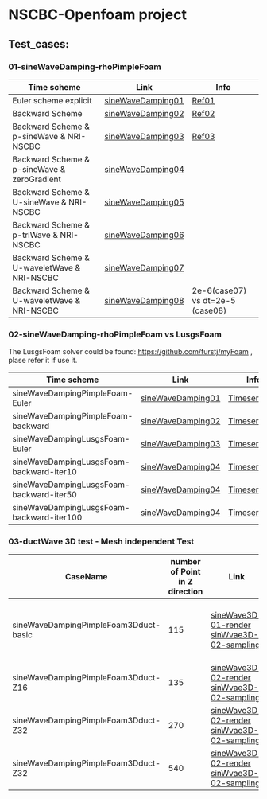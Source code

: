 # NSCBC-Openfoam project

## Test_cases:

### 01-sineWaveDamping-rhoPimpleFoam

| Time scheme           | Link                                                         | Info                                                         |
| --------------------- | ------------------------------------------------------------ | ------------------------------------------------------------ |
| Euler scheme explicit | [sineWaveDamping01](https://github.com/jiaqiwang969/NSCBC-openfoam/blob/main/Workspace/results/EulerSchemeExplicit.gif) | [Ref01](https://www.openfoam.com/documentation/guides/latest/doc/guide-schemes-time-local-euler.html) |
| Backward Scheme       | [sineWaveDamping02](https://github.com/jiaqiwang969/NSCBC-openfoam/blob/main/Workspace/results/BackwardTimeScheme.gif) | [Ref02](https://www.openfoam.com/documentation/guides/latest/doc/guide-schemes-time-backward.html) |
| Backward Scheme & p-sineWave & NRI-NSCBC       | [sineWaveDamping03](https://github.com/jiaqiwang969/NSCBC-openfoam/tree/main/Workspace/run/oldVertified/21-sineWaveDamping-backward-pressureOutletNSCBC-3000hz-temperatureOutletNSCBC-inletOutlet-zeroGradient-setFiled-1/python/21.gif) | [Ref03](https://github.com/jiaqiwang969/NSCBC-openfoam/blob/main/Workspace/projectUserDir/src/temperatureOutletNSCBC/temperatureOutletNSCBCFvPatchField.C) |
| Backward Scheme & p-sineWave & zeroGradient      | [sineWaveDamping04](https://github.com/jiaqiwang969/NSCBC-openfoam/tree/main/Workspace/run/oldVertified/22-sinWave-zerogradient/python/22.gif) |   |
| Backward Scheme & U-sineWave & NRI-NSCBC       | [sineWaveDamping05](https://github.com/jiaqiwang969/NSCBC-openfoam/tree/main/Workspace/run/oldVertified/23-sinWave-3000hz-U-NRINSCBC/python/23.gif) |   |
| Backward Scheme & p-triWave & NRI-NSCBC       | [sineWaveDamping06](https://github.com/jiaqiwang969/NSCBC-openfoam/tree/main/Workspace/run/oldVertified/24-triWave-table-U-NRINSCBC/python/24.gif) |   |
| Backward Scheme & U-waveletWave & NRI-NSCBC       | [sineWaveDamping07](https://github.com/jiaqiwang969/NSCBC-openfoam/tree/main/Workspace/run/oldVertified/31-codeMixed-NRINSCBC-5/python/31.gif) |   |
| Backward Scheme & U-waveletWave & NRI-NSCBC       | [sineWaveDamping08](https://github.com/jiaqiwang969/NSCBC-openfoam/tree/main/Workspace/run/31-codeMixed-NRINSCBC-6/python/31.gif) | 2e-6(case07) vs dt=2e-5 (case08)  |

### 02-sineWaveDamping-rhoPimpleFoam vs LusgsFoam
The LusgsFoam solver could be found: https://github.com/furstj/myFoam , plase refer it if use it.

| Time scheme           | Link                                                         | Info                                                         |  Time                                                         |
| --------------------- | ------------------------------------------------------------ | ------------------------------------------------------------ | ------------------------------------------------------------ |
| sineWaveDampingPimpleFoam-Euler | [sineWaveDamping01](https://github.com/jiaqiwang969/NSCBC-openfoam/blob/main/Workspace/run/sineWaveDampingPimpleFoam-Euler/python/sineWaveDampingPimpleFoam-Euler.gif) | [Timeseries01](https://github.com/jiaqiwang969/NSCBC-openfoam/blob/main/Workspace/run/sineWaveDampingPimpleFoam-Euler/python/U-sineWaveDampingPimpleFoam-Euler.png) |   142.55 s |
| sineWaveDampingPimpleFoam-backward | [sineWaveDamping02](https://github.com/jiaqiwang969/NSCBC-openfoam/blob/main/Workspace/run/sineWaveDampingPimpleFoam-backward/python/sineWaveDampingPimpleFoam-backward.gif) | [Timeseries02](https://github.com/jiaqiwang969/NSCBC-openfoam/blob/main/Workspace/run/sineWaveDampingPimpleFoam-backward/python/U-sineWaveDampingPimpleFoam-backward.png) | 153.13 s |
| sineWaveDampingLusgsFoam-Euler | [sineWaveDamping03](https://github.com/jiaqiwang969/NSCBC-openfoam/blob/main/Workspace/run/sineWaveDampingLusgsFoam-Euler/python/sineWaveDampingLusgsFoam-Euler.gif) | [Timeseries03](https://github.com/jiaqiwang969/NSCBC-openfoam/blob/main/Workspace/run/sineWaveDampingLusgsFoam-Euler/python/U-sineWaveDampingLusgsFoam-backward.png) | 34.11 s |
| sineWaveDampingLusgsFoam-backward-iter10 | [sineWaveDamping04](https://github.com/jiaqiwang969/NSCBC-openfoam/blob/main/Workspace/run/sineWaveDampingLusgsFoam-backward-iter10/python/1.gif) | [Timeseries04](https://github.com/jiaqiwang969/NSCBC-openfoam/blob/main/Workspace/run/sineWaveDampingLusgsFoam-backward-iter10/python/p.jpg) | 184s |
| sineWaveDampingLusgsFoam-backward-iter50 | [sineWaveDamping04](https://github.com/jiaqiwang969/NSCBC-openfoam/blob/main/Workspace/run/sineWaveDampingLusgsFoam-backward-iter50/python/1.gif) | [Timeseries04](https://github.com/jiaqiwang969/NSCBC-openfoam/blob/main/Workspace/run/sineWaveDampingLusgsFoam-backward-iter50/python/p.jpg) | 283s |
| sineWaveDampingLusgsFoam-backward-iter100 | [sineWaveDamping04](https://github.com/jiaqiwang969/NSCBC-openfoam/blob/main/Workspace/run/sineWaveDampingLusgsFoam-backward-iter100/python/1.gif) | [Timeseries04](https://github.com/jiaqiwang969/NSCBC-openfoam/blob/main/Workspace/run/sineWaveDampingLusgsFoam-backward-iter100/python/p.jpg) | 270s (converged) |

### 03-ductWave 3D test - Mesh independent Test
| CaseName | number of Point in Z direction          | Link                                                         | Info                                                         |  Time                                                         |
| ---------------------| --------------------- | ------------------------------------------------------------ | ------------------------------------------------------------ | ------------------------------------------------------------ |
| sineWaveDampingPimpleFoam3Dduct-basic | 115 | [sineWave3D-01-render](https://github.com/jiaqiwang969/NSCBC-openfoam/blob/main/Workspace/run/sineWaveDampingPimpleFoam3Dduct/python/duct3d-sinewave-render.gif) [sinWvae3D-02-sampling](https://github.com/jiaqiwang969/NSCBC-openfoam/blob/main/Workspace/run/sineWaveDampingPimpleFoam3Dduct/python/1.gif) | too loss mesh in z-direction, 64 cores, waveTransimition boundary condition |   2028 s |
| sineWaveDampingPimpleFoam3Dduct-Z16| 135 | [sineWave3D-02-render](https://github.com/jiaqiwang969/NSCBC-openfoam/blob/main/Workspace/run/sineWaveDampingPimpleFoam3Dduct/python/duct3d-sinewave-render.gif) [sinWvae3D-02-sampling](https://github.com/jiaqiwang969/NSCBC-openfoam/blob/main/Workspace/run/sineWaveDampingPimpleFoam3Dduct-fine-Z16/python/11.gif) | no-converaged, [timeSeries](https://github.com/jiaqiwang969/NSCBC-openfoam/blob/main/Workspace/run/sineWaveDampingPimpleFoam3Dduct-fine-Z16/python/p_U.jpg) [space](https://github.com/jiaqiwang969/NSCBC-openfoam/blob/main/Workspace/run/sineWaveDampingPimpleFoam3Dduct-fine-Z16/python/1.gif)|   64cores, 2069 s |
| sineWaveDampingPimpleFoam3Dduct-Z32| 270 | [sineWave3D-02-render](https://github.com/jiaqiwang969/NSCBC-openfoam/tree/main/Workspace/run/sineWaveDampingPimpleFoam3Dduct-fine-Z32/python/duct3d-sinewave-render.gif) [sinWvae3D-02-sampling](https://github.com/jiaqiwang969/NSCBC-openfoam/blob/main/Workspace/run/sineWaveDampingPimpleFoam3Dduct-fine-Z32/python/11.gif) | no-converaged, [timeSeries](https://github.com/jiaqiwang969/NSCBC-openfoam/blob/main/Workspace/run/sineWaveDampingPimpleFoam3Dduct-fine-Z32/python/p_u.jpg) [space](https://github.com/jiaqiwang969/NSCBC-openfoam/blob/main/Workspace/run/sineWaveDampingPimpleFoam3Dduct-fine-Z32/python/1.gif)|   64cores, 4582 s |
| sineWaveDampingPimpleFoam3Dduct-Z32| 540 | [sineWave3D-02-render](https://github.com/jiaqiwang969/NSCBC-openfoam/tree/main/Workspace/run/sineWaveDampingPimpleFoam3Dduct-fine-Z64/python/duct3d-sinewave-render.gif) [sinWvae3D-02-sampling](https://github.com/jiaqiwang969/NSCBC-openfoam/blob/main/Workspace/run/sineWaveDampingPimpleFoam3Dduct-fine-Z64/python/11.gif) | converaged, [timeSeries](https://github.com/jiaqiwang969/NSCBC-openfoam/blob/main/Workspace/run/sineWaveDampingPimpleFoam3Dduct-fine-Z64/python/p_U.jpg) [space](https://github.com/jiaqiwang969/NSCBC-openfoam/blob/main/Workspace/run/sineWaveDampingPimpleFoam3Dduct-fine-Z64/python/1.gif)|   64cores, 10372 s |




